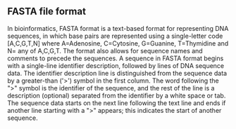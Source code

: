 FASTA file format
-----------------
In bioinformatics, FASTA format is a text-based format for representing DNA sequences, in which base pairs are represented using a single-letter code [A,C,G,T,N] where A=Adenosine, C=Cytosine, G=Guanine, T=Thymidine and N= any of A,C,G,T. The format also allows for sequence names and comments to precede the sequences.
A sequence in FASTA format begins with a single-line identifier description, followed by lines of DNA sequence data. The identifier description line is distinguished from the sequence data by a greater-than ('>') symbol in the first column. The word following the ">" symbol is the identifier of the sequence, and the rest of the line is a description (optional) separated from the identifier by a white space or tab. The sequence data starts on the next line following the text line and ends if another line starting with a ">" appears; this indicates the start of another sequence.
